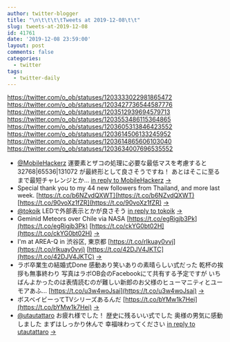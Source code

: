 ```yaml
---
author: twitter-blogger
title: "\n\t\t\t\tTweets at 2019-12-08\t\t"
slug: tweets-at-2019-12-08
id: 41761
date: '2019-12-08 23:59:00'
layout: post
comments: false
categories:
  - twitter
tags:
  - twitter-daily
---
```


https://twitter.com/o_ob/statuses/1203333022981865472 https://twitter.com/o_ob/statuses/1203427736544587776 https://twitter.com/o_ob/statuses/1203512939694579713 https://twitter.com/o_ob/statuses/1203553486115364865 https://twitter.com/o_ob/statuses/1203605313846423552 https://twitter.com/o_ob/statuses/1203614506133245952 https://twitter.com/o_ob/statuses/1203614865606103040 https://twitter.com/o_ob/statuses/1203634007696535552  

*   [@MobileHackerz](https://twitter.com/MobileHackerz) 運要素とザコの処理に必要な最低マスを考慮すると 32768|65536|131072 が最終形として良さそうですね！ あとはそこに至るまで最短チャレンジとか… [in reply to MobileHackerz](https://twitter.com/MobileHackerz/statuses/1203330988324974593) [->](https://twitter.com/o_ob/statuses/1203333022981865472)
*   Special thank you to my 44 new followers from Thailand, and more last week. [https://t.co/b6NZvdQXWT](https://t.co/b6NZvdQXWT) [https://t.co/90voXz1fZR](https://t.co/90voXz1fZR) [->](https://twitter.com/o_ob/statuses/1203427736544587776)
*   [@tokoik](https://twitter.com/tokoik) LEDで外部表示とかが良さそう [in reply to tokoik](https://twitter.com/tokoik/statuses/1203510439369306112) [->](https://twitter.com/o_ob/statuses/1203512939694579713)
*   Geminid Meteors over Chile via NASA [https://t.co/egRigjb3Pk](https://t.co/egRigjb3Pk) [https://t.co/ckYG0bt02H](https://t.co/ckYG0bt02H) [->](https://twitter.com/o_ob/statuses/1203553486115364865)
*   I'm at AREA-Q in 渋谷区, 東京都 [https://t.co/rIkuay0vvj](https://t.co/rIkuay0vvj) [https://t.co/42DJV4JKTC](https://t.co/42DJV4JKTC) [->](https://twitter.com/o_ob/statuses/1203605313846423552)
*   ラボ卒業生の結婚式Done 感動あり笑いありの素晴らしい式だった 乾杯の挨拶も無事終わり 写真はラボOB会のFacebookにて共有する予定ですが いちばんよかったのは表情読むのが難しい新郎のお父様のヒューマニティとユーモアあふ… [https://t.co/u3w4woJsai](https://t.co/u3w4woJsai) [->](https://twitter.com/o_ob/statuses/1203614506133245952)
*   ボスベイビーってTVシリーズあるんだ [https://t.co/bYMw1k7Hei](https://t.co/bYMw1k7Hei) [->](https://twitter.com/o_ob/statuses/1203614865606103040)
*   [@utautattaro](https://twitter.com/utautattaro) お疲れ様でした！ 歴史に残るいい式でした 奥様の男気に感動しました まずはしっかり休んで 幸福味わってください [in reply to utautattaro](https://twitter.com/utautattaro/statuses/1203621817056813057) [->](https://twitter.com/o_ob/statuses/1203634007696535552)